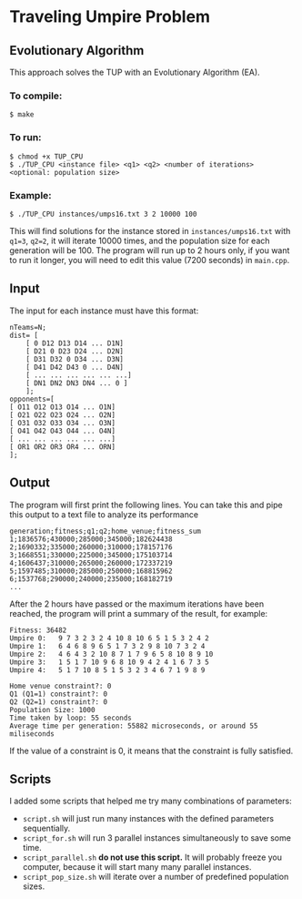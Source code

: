 # Traveling Umpire Problem
## Evolutionary Algorithm

This approach solves the TUP with an Evolutionary Algorithm (EA).

### To compile:
	
	$ make

### To run:
	
	$ chmod +x TUP_CPU	
	$ ./TUP_CPU <instance file> <q1> <q2> <number of iterations> <optional: population size>

### Example:

	$ ./TUP_CPU instances/umps16.txt 3 2 10000 100

This will find solutions for the instance stored in ``instances/umps16.txt`` with ``q1=3``,  ``q2=2``, it will iterate 10000 times, and the population size for each generation will be 100. The program will run up to 2 hours only, if you want to run it longer, you will need to edit this value (7200 seconds) in ``main.cpp``.

## Input

The input for each instance must have this format:
	
	nTeams=N;
	dist= [
	    [ 0 D12 D13 D14 ... D1N]
		[ D21 0 D23 D24 ... D2N]
		[ D31 D32 0 D34 ... D3N]
		[ D41 D42 D43 0 ... D4N]
		[ ... ... ... ... ... ...]
		[ DN1 DN2 DN3 DN4 ... 0 ]
		];
	opponents=[
	[ O11 O12 O13 O14 ... O1N]
	[ O21 O22 O23 O24 ... O2N]
	[ O31 O32 O33 O34 ... O3N]
	[ O41 O42 O43 O44 ... O4N]
	[ ... ... ... ... ... ...]
	[ OR1 OR2 OR3 OR4 ... ORN]
	];


## Output

The program will first print the following lines. You can take this and pipe this output to a text file to analyze its performance

	generation;fitness;q1;q2;home_venue;fitness_sum
	1;1836576;430000;285000;345000;182624438
	2;1690332;335000;260000;310000;178157176
	3;1668551;330000;225000;345000;175103714
	4;1606437;310000;265000;260000;172337219
	5;1597485;310000;285000;250000;168815962
	6;1537768;290000;240000;235000;168182719
	...

After the 2 hours have passed or the maximum iterations have been reached, the program will print a summary of the result, for example:

	Fitness: 36482
	Umpire 0:   9 7 3 2 3 2 4 10 8 10 6 5 1 5 3 2 4 2 
	Umpire 1:   6 4 6 8 9 6 5 1 7 3 2 9 8 10 7 3 2 4 
	Umpire 2:   4 6 4 3 2 10 8 7 1 7 9 6 5 8 10 8 9 10 
	Umpire 3:   1 5 1 7 10 9 6 8 10 9 4 2 4 1 6 7 3 5 
	Umpire 4:   5 1 7 10 8 5 1 5 3 2 3 4 6 7 1 9 8 9 

	Home venue constraint?: 0
	Q1 (Q1=1) constraint?: 0
	Q2 (Q2=1) constraint?: 0
	Population Size: 1000
	Time taken by loop: 55 seconds
	Average time per generation: 55882 microseconds, or around 55 miliseconds

If the value of a constraint is 0, it means that the constraint is fully satisfied.


## Scripts

I added some scripts that helped me try many combinations of parameters:

* `script.sh` will just run many instances with the defined parameters sequentially.
* `script_for.sh` will run 3 parallel instances simultaneously to save some time.
* `script_parallel.sh` **do not use this script.** It will probably freeze you computer, because it will start many many parallel instances.
* `script_pop_size.sh` will iterate over a number of predefined population sizes.
